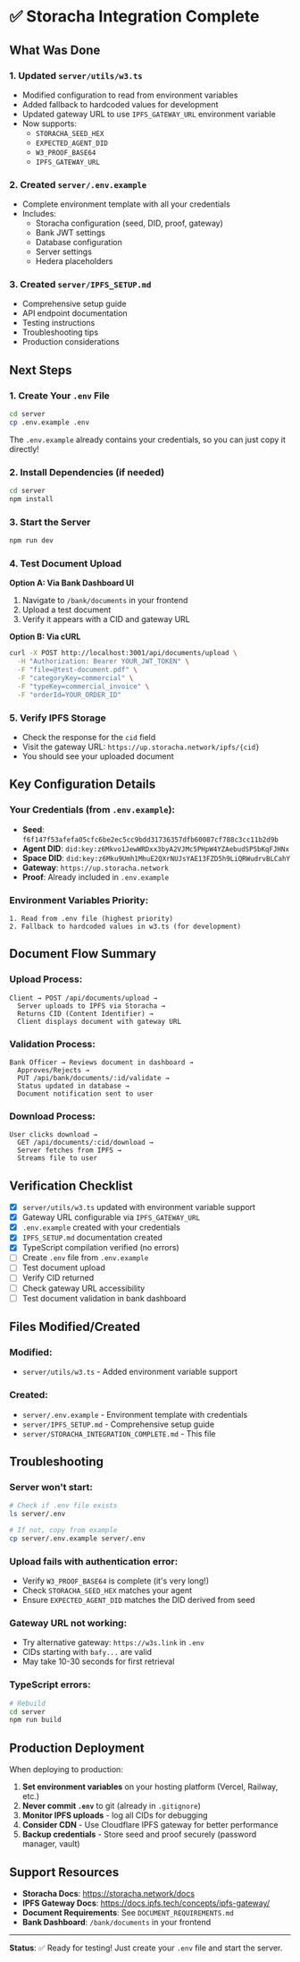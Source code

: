 # ✅ Storacha Integration Complete

## What Was Done

### 1. Updated `server/utils/w3.ts`

- Modified configuration to read from environment variables
- Added fallback to hardcoded values for development
- Updated gateway URL to use `IPFS_GATEWAY_URL` environment variable
- Now supports:
  - `STORACHA_SEED_HEX`
  - `EXPECTED_AGENT_DID`
  - `W3_PROOF_BASE64`
  - `IPFS_GATEWAY_URL`

### 2. Created `server/.env.example`

- Complete environment template with all your credentials
- Includes:
  - Storacha configuration (seed, DID, proof, gateway)
  - Bank JWT settings
  - Database configuration
  - Server settings
  - Hedera placeholders

### 3. Created `server/IPFS_SETUP.md`

- Comprehensive setup guide
- API endpoint documentation
- Testing instructions
- Troubleshooting tips
- Production considerations

## Next Steps

### 1. Create Your `.env` File

```bash
cd server
cp .env.example .env
```

The `.env.example` already contains your credentials, so you can just copy it directly!

### 2. Install Dependencies (if needed)

```bash
cd server
npm install
```

### 3. Start the Server

```bash
npm run dev
```

### 4. Test Document Upload

**Option A: Via Bank Dashboard UI**

1. Navigate to `/bank/documents` in your frontend
2. Upload a test document
3. Verify it appears with a CID and gateway URL

**Option B: Via cURL**

```bash
curl -X POST http://localhost:3001/api/documents/upload \
  -H "Authorization: Bearer YOUR_JWT_TOKEN" \
  -F "file=@test-document.pdf" \
  -F "categoryKey=commercial" \
  -F "typeKey=commercial_invoice" \
  -F "orderId=YOUR_ORDER_ID"
```

### 5. Verify IPFS Storage

- Check the response for the `cid` field
- Visit the gateway URL: `https://up.storacha.network/ipfs/{cid}`
- You should see your uploaded document

## Key Configuration Details

### Your Credentials (from `.env.example`):

- **Seed**: `f6f147f53afefa05cfc6be2ec5cc9bdd31736357dfb60087cf788c3cc11b2d9b`
- **Agent DID**: `did:key:z6Mkvo1JewWRDxx3byA2VJMc5PHpW4YZAebudSP5bKqFJHNx`
- **Space DID**: `did:key:z6Mku9Umh1MhuE2QXrNUJsYAE13FZD5h9LiQRWudrvBLCahY`
- **Gateway**: `https://up.storacha.network`
- **Proof**: Already included in `.env.example`

### Environment Variables Priority:

```
1. Read from .env file (highest priority)
2. Fallback to hardcoded values in w3.ts (for development)
```

## Document Flow Summary

### Upload Process:

```
Client → POST /api/documents/upload →
  Server uploads to IPFS via Storacha →
  Returns CID (Content Identifier) →
  Client displays document with gateway URL
```

### Validation Process:

```
Bank Officer → Reviews document in dashboard →
  Approves/Rejects →
  PUT /api/bank/documents/:id/validate →
  Status updated in database →
  Document notification sent to user
```

### Download Process:

```
User clicks download →
  GET /api/documents/:cid/download →
  Server fetches from IPFS →
  Streams file to user
```

## Verification Checklist

- [x] `server/utils/w3.ts` updated with environment variable support
- [x] Gateway URL configurable via `IPFS_GATEWAY_URL`
- [x] `.env.example` created with your credentials
- [x] `IPFS_SETUP.md` documentation created
- [x] TypeScript compilation verified (no errors)
- [ ] Create `.env` file from `.env.example`
- [ ] Test document upload
- [ ] Verify CID returned
- [ ] Check gateway URL accessibility
- [ ] Test document validation in bank dashboard

## Files Modified/Created

### Modified:

- `server/utils/w3.ts` - Added environment variable support

### Created:

- `server/.env.example` - Environment template with credentials
- `server/IPFS_SETUP.md` - Comprehensive setup guide
- `server/STORACHA_INTEGRATION_COMPLETE.md` - This file

## Troubleshooting

### Server won't start:

```bash
# Check if .env file exists
ls server/.env

# If not, copy from example
cp server/.env.example server/.env
```

### Upload fails with authentication error:

- Verify `W3_PROOF_BASE64` is complete (it's very long!)
- Check `STORACHA_SEED_HEX` matches your agent
- Ensure `EXPECTED_AGENT_DID` matches the DID derived from seed

### Gateway URL not working:

- Try alternative gateway: `https://w3s.link` in `.env`
- CIDs starting with `bafy...` are valid
- May take 10-30 seconds for first retrieval

### TypeScript errors:

```bash
# Rebuild
cd server
npm run build
```

## Production Deployment

When deploying to production:

1. **Set environment variables** on your hosting platform (Vercel, Railway, etc.)
2. **Never commit `.env`** to git (already in `.gitignore`)
3. **Monitor IPFS uploads** - log all CIDs for debugging
4. **Consider CDN** - Use Cloudflare IPFS gateway for better performance
5. **Backup credentials** - Store seed and proof securely (password manager, vault)

## Support Resources

- **Storacha Docs**: https://storacha.network/docs
- **IPFS Gateway Docs**: https://docs.ipfs.tech/concepts/ipfs-gateway/
- **Document Requirements**: See `DOCUMENT_REQUIREMENTS.md`
- **Bank Dashboard**: `/bank/documents` in your frontend

---

**Status**: ✅ Ready for testing! Just create your `.env` file and start the server.
